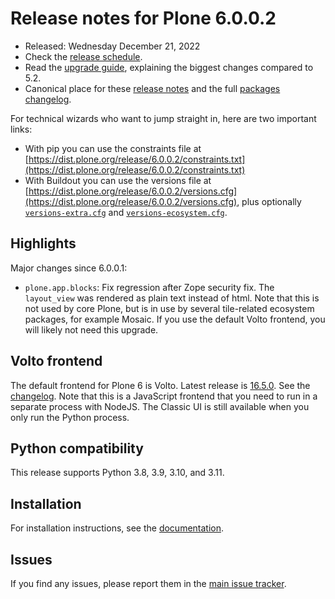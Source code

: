 # Release notes for Plone 6.0.0.2

* Released: Wednesday December 21, 2022
* Check the [release schedule](https://plone.org/download/release-schedule).
* Read the [upgrade guide](https://6.docs.plone.org/upgrade/index.html), explaining the biggest changes compared to 5.2.
* Canonical place for these [release notes](https://dist.plone.org/release/6.0.0.2/RELEASE-NOTES.md) and the full [packages changelog](https://dist.plone.org/release/6.0.0.2/changelog.txt).

For technical wizards who want to jump straight in, here are two important links:

* With pip you can use the constraints file at [https://dist.plone.org/release/6.0.0.2/constraints.txt](https://dist.plone.org/release/6.0.0.2/constraints.txt)
* With Buildout you can use the versions file at [https://dist.plone.org/release/6.0.0.2/versions.cfg](https://dist.plone.org/release/6.0.0.2/versions.cfg), plus optionally [`versions-extra.cfg`](https://dist.plone.org/release/6.0.0.2/versions-extra.cfg) and [`versions-ecosystem.cfg`](https://dist.plone.org/release/6.0.0.2/versions-ecosystem.cfg).


## Highlights

Major changes since 6.0.0.1:

* `plone.app.blocks`: Fix regression after Zope security fix. The `layout_view` was rendered as plain text instead of html.
  Note that this is not used by core Plone, but is in use by several tile-related ecosystem packages, for example Mosaic.
  If you use the default Volto frontend, you will likely not need this upgrade.


## Volto frontend

The default frontend for Plone 6 is Volto. Latest release is [16.5.0](https://www.npmjs.com/package/@plone/volto/v/16.5.0).  See the [changelog](https://github.com/plone/volto/blob/16.5.0/CHANGELOG.md).
Note that this is a JavaScript frontend that you need to run in a separate process with NodeJS.
The Classic UI is still available when you only run the Python process.


## Python compatibility

This release supports Python 3.8, 3.9, 3.10, and 3.11.


## Installation

For installation instructions, see the [documentation](https://6.docs.plone.org/install/index.html).


## Issues

If you find any issues, please report them in the [main issue tracker](https://github.com/plone/Products.CMFPlone/issues).
